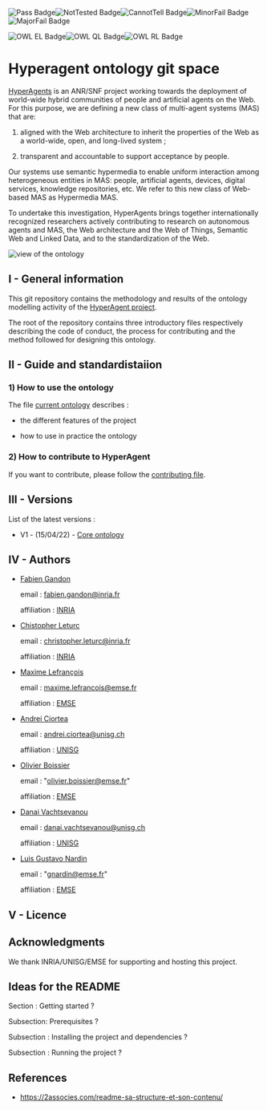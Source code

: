 ![Pass Badge](https://img.shields.io/endpoint?url=https://gist.githubusercontent.com/NicoRobertIn/ecc76114da46334e44dc7c93634eecdb/raw/hmas__heads_test-workflow.json)![NotTested Badge](https://img.shields.io/endpoint?url=https://gist.githubusercontent.com/NicoRobertIn/49b9c637b24deb44e9a1d229af74cdc8/raw/hmas__heads_test-workflow.json)![CannotTell Badge](https://img.shields.io/endpoint?url=https://gist.githubusercontent.com/NicoRobertIn/75a02c6b20baf6cd4bc6ec4c2148fb21/raw/hmas__heads_test-workflow.json)![MinorFail Badge](https://img.shields.io/endpoint?url=https://gist.githubusercontent.com/NicoRobertIn/9a8586dfcd702f1511d18b5f81fd1594/raw/hmas__heads_test-workflow.json)![MajorFail Badge](https://img.shields.io/endpoint?url=https://gist.githubusercontent.com/NicoRobertIn/a242e427a25c90887a3213049eb60af7/raw/hmas__heads_test-workflow.json)

![OWL EL Badge](https://img.shields.io/endpoint?url=https://gist.githubusercontent.com/NicoRobertIn/d841536a179eda023f7f7632ac8bf097/raw/hmas__heads_test-workflow.json)![OWL QL Badge](https://img.shields.io/endpoint?url=https://gist.githubusercontent.com/NicoRobertIn/f71c4cfd7771cad2396dce2bd05342f4/raw/hmas__heads_test-workflow.json)![OWL RL Badge](https://img.shields.io/endpoint?url=https://gist.githubusercontent.com/NicoRobertIn/d0b6815d22e3ab9bec11be83f725c9f9/raw/hmas__heads_test-workflow.json)

# Hyperagent ontology git space































[HyperAgents](https://www.hyperagents.org/) is an ANR/SNF project working towards the deployment of world-wide hybrid communities of people and artificial agents on the Web. For this purpose, we are defining a new class of multi-agent systems (MAS) that are: 































1) aligned with the Web architecture to inherit the properties of the Web as a world-wide, open, and long-lived system ; 































2) transparent and accountable to support acceptance by people. 































Our systems use semantic hypermedia to enable uniform interaction among heterogeneous entities in MAS: people, artificial agents, devices, digital services, knowledge repositories, etc. We refer to this new class of Web-based MAS as Hypermedia MAS.















To undertake this investigation, HyperAgents brings together internationally recognized researchers actively contributing to research on autonomous agents and MAS, the Web architecture and the Web of Things, Semantic Web and Linked Data, and to the standardization of the Web.















































![view of the ontology](https://github.com/HyperAgents/ns.hyperagents.org/blob/master/resources/hmas-webvowl-v2.jpg)















































## I - General information































This git repository contains the methodology and results of the ontology modelling activity of the [HyperAgent project](https://www.hyperagents.org/).















The root of the repository contains three introductory files respectively describing the code of conduct, the process for contributing and the method followed for designing this ontology.































## II - Guide and standardistaiion































### 1) How to use the ontology































The file [current ontology](https://github.com/HyperAgents/ns.hyperagents.org/blob/master/MODELING-ONTOLOGIES.md) describes :















* the different features of the project















* how to use in practice the ontology















































### 2) How to contribute to HyperAgent































If you want to contribute, please follow the [contributing file](https://github.com/HyperAgents/ns.hyperagents.org/blob/master/CONTRIBUTING.md).















































## III - Versions































































List of the latest versions : 















* V1 - (15/04/22) - [Core ontology](https://github.com/HyperAgents/ns.hyperagents.org/milestone/1?closed=1) 















































## IV - Authors















































* [Fabien Gandon](http://fabien.info/)































  email : fabien.gandon@inria.fr 















  















  affiliation : [INRIA](https://inria.fr/) 































































* [Chistopher Leturc](https://emse.fr/~leturc/) 































  email : christopher.leturc@inria.fr















  















  affiliation :  [INRIA](https://inria.fr/) 















































* [Maxime Lefrançois](http://maxime-lefrancois.info/me#) 















 















  email : maxime.lefrancois@emse.fr 















  















  affiliation : [EMSE](https://www.mines-stetienne.fr/) 















































* [Andrei Ciortea](http://iri.for/andrei) 































  email : andrei.ciortea@unisg.ch 















  















  affiliation : [UNISG](https://www.unisg.ch/en)  















































* [Olivier Boissier](https://www.emse.fr/~boissier/) 































  email : "olivier.boissier@emse.fr" 















  















  affiliation : [EMSE](https://mines-stetienne.fr) 















  































* [Danai Vachtsevanou](https://danaivach.inrupt.net/profile/card#me)































  email : danai.vachtsevanou@unisg.ch 















  















  affiliation : [UNISG](https://www.unisg.ch/en) 































* [Luis Gustavo Nardin](https://www.emse.fr/~gardin/) 































  email : "gnardin@emse.fr" 















  















  affiliation : [EMSE](https://mines-stetienne.fr) 































## V - Licence















































## Acknowledgments































We thank INRIA/UNISG/EMSE for supporting and hosting this project.















































## Ideas for the README































Section :  Getting started ?































Subsection: Prerequisites ?































Subsection : Installing the project and dependencies ?































Subsection : Running the project ?































































## References















































* https://2associes.com/readme-sa-structure-et-son-contenu/

